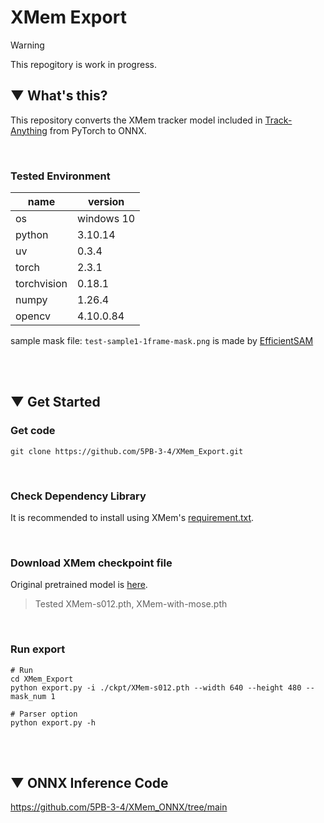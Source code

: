 # XMem Export

> [!WARNING]
> This repogitory is work in progress.

## ▼ What's this?
This repository converts the XMem tracker model included in [Track-Anything](https://github.com/gaomingqi/Track-Anything/tree/master/tracker) from PyTorch to ONNX.

<br>

### Tested Environment
|name|version|
|----|-------|
|os|windows 10|
|python|3.10.14|
|uv|0.3.4|
|torch|2.3.1|
|torchvision|0.18.1|
|numpy|1.26.4|
|opencv|4.10.0.84|

sample mask file: ```test-sample1-1frame-mask.png``` is made by [EfficientSAM](https://github.com/opencv/opencv_zoo/tree/main/models/image_segmentation_efficientsam)


<br><br>


## ▼ Get Started
### Get code
```shell
git clone https://github.com/5PB-3-4/XMem_Export.git
```
<br>

### Check Dependency Library
It is recommended to install using XMem's [requirement.txt](https://github.com/hkchengrex/XMem/blob/main/requirements.txt).

<br>

### Download XMem checkpoint file
Original pretrained model is [here](https://github.com/hkchengrex/XMem/releases/tag/v1.0).

> Tested XMem-s012.pth, XMem-with-mose.pth

<br>

### Run export
```shell
# Run
cd XMem_Export
python export.py -i ./ckpt/XMem-s012.pth --width 640 --height 480 --mask_num 1

# Parser option
python export.py -h
```

<br><br>


## ▼ ONNX Inference Code
https://github.com/5PB-3-4/XMem_ONNX/tree/main

